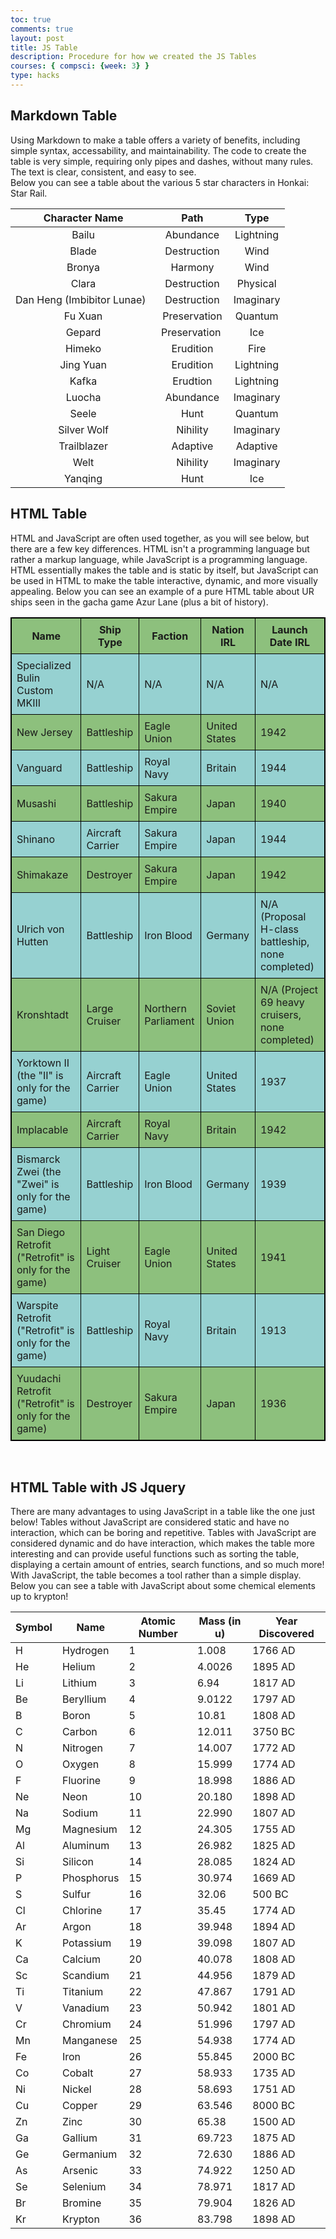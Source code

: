 ```yaml
---
toc: true
comments: true
layout: post
title: JS Table
description: Procedure for how we created the JS Tables
courses: { compsci: {week: 3} }
type: hacks
---
```


## Markdown Table
Using Markdown to make a table offers a variety of benefits, including simple syntax, accessability, and maintainability. The code to create the table is very simple, requiring only pipes and dashes, without many rules. The text is clear, consistent, and easy to see. <br>
Below you can see a table about the various 5 star characters in Honkai: Star Rail.

| Character Name  | Path | Type |
| :-------------: | :--: | :--: |
| Bailu  | Abundance | Lightning |
| Blade | Destruction | Wind |
| Bronya | Harmony | Wind |
| Clara | Destruction | Physical |
| Dan Heng (Imbibitor Lunae) &nbsp; | Destruction | Imaginary |
| Fu Xuan | Preservation | Quantum |
| Gepard | Preservation&nbsp; | Ice |
| Himeko | Erudition | Fire |
| Jing Yuan | Erudition | Lightning |
| Kafka | Erudtion | Lightning |
| Luocha | Abundance| Imaginary|
| Seele | Hunt | Quantum|
| Silver Wolf | Nihility | Imaginary|
| Trailblazer | Adaptive | Adaptive |
| Welt | Nihility | Imaginary|
| Yanqing | Hunt | Ice|

## HTML Table
HTML and JavaScript are often used together, as you will see below, but there are a few key differences. HTML isn't a programming language but rather a markup language, while JavaScript is a programming language. HTML essentially makes the table and is static by itself, but JavaScript can be used in HTML to make the table interactive, dynamic, and more visually appealing. Below you can see an example of a pure HTML table about UR ships seen in the gacha game Azur Lane (plus a bit of history).

<style>
table.table2, table.table2 th, table.table2 td {
        border: 1px solid black;
        border-style: double;
    }
table.table2 th, table.table2 td {
    padding: 8px;
}
table.table2 tr:nth-child(odd) {
    background-color: #38921B90;
}
table.table2 tr:nth-child(even) {
    background-color: #30A5A580;
}
</style>

<table class="table2">
  <tr>
    <th>Name</th>
    <th>Ship Type</th>
    <th>Faction</th>
    <th>Nation IRL</th>
    <th>Launch Date IRL</th>
  </tr>
    <tr>
    <td>Specialized Bulin Custom MKIII</td>
    <td>N/A</td>
    <td>N/A</td>
    <td>N/A</td>
    <td>N/A</td>
  </tr>
    <tr>
    <td>New Jersey</td>
    <td>Battleship</td>
    <td>Eagle Union</td>
    <td>United States</td>
    <td>1942</td>
  </tr>
    <tr>
    <td>Vanguard</td>
    <td>Battleship</td>
    <td>Royal Navy</td>
    <td>Britain</td>
    <td>1944</td>
  </tr>
    <tr>
    <td>Musashi</td>
    <td>Battleship</td>
    <td>Sakura Empire</td>
    <td>Japan</td>
    <td>1940</td>
  </tr>
    <tr>
    <td>Shinano</td>
    <td>Aircraft Carrier</td>
    <td>Sakura Empire</td>
    <td>Japan</td>
    <td>1944</td>
  </tr>
    <tr>
    <td>Shimakaze</td>
    <td>Destroyer</td>
    <td>Sakura Empire</td>
    <td>Japan</td>
    <td>1942</td>
  </tr>
    <tr>
    <td>Ulrich von Hutten</td>
    <td>Battleship</td>
    <td>Iron Blood</td>
    <td>Germany</td>
    <td>N/A (Proposal H-class battleship, none completed)</td>
  </tr>
    <tr>
    <td>Kronshtadt</td>
    <td>Large Cruiser</td>
    <td>Northern Parliament</td>
    <td>Soviet Union</td>
    <td>N/A (Project 69 heavy cruisers, none completed)</td>
  </tr>
    <tr>
    <td>Yorktown II (the "II" is only for the game)</td>
    <td>Aircraft Carrier</td>
    <td>Eagle Union</td>
    <td>United States</td>
    <td>1937</td>
  </tr>
    <tr>
    <td>Implacable</td>
    <td>Aircraft Carrier</td>
    <td>Royal Navy</td>
    <td>Britain</td>
    <td>1942</td>
  </tr>
    <tr>
    <td>Bismarck Zwei (the "Zwei" is only for the game)</td>
    <td>Battleship</td>
    <td>Iron Blood</td>
    <td>Germany</td>
    <td>1939</td>
  </tr>
    <tr>
    <td>San Diego Retrofit ("Retrofit" is only for the game)</td>
    <td>Light Cruiser</td>
    <td>Eagle Union</td>
    <td>United States</td>
    <td>1941</td>
  </tr>
    <tr>
    <td>Warspite Retrofit ("Retrofit" is only for the game)</td>
    <td>Battleship</td>
    <td>Royal Navy</td>
    <td>Britain</td>
    <td>1913</td>
  </tr>
    <tr>
    <td>Yuudachi Retrofit ("Retrofit" is only for the game)</td>
    <td>Destroyer</td>
    <td>Sakura Empire</td>
    <td>Japan</td>
    <td>1936</td>
  </tr>
</table>
<br>

## HTML Table with JS Jquery
There are many advantages to using JavaScript in a table like the one just below! Tables without JavaScript are considered static and have no interaction, which can be boring and repetitive. Tables with JavaScript are considered dynamic and do have interaction, which makes the table more interesting and can provide useful functions such as sorting the table, displaying a certain amount of entries, search functions, and so much more! With JavaScript, the table becomes a tool rather than a simple display. Below you can see a table with JavaScript about some chemical elements up to krypton!

<!-- Head contains information to Support the Document -->
<head>
    <!-- load jQuery and DataTables output style and scripts -->
    <link rel="stylesheet" type="text/css" href="https://cdn.datatables.net/1.13.4/css/jquery.dataTables.min.css">
    <script type="text/javascript" language="javascript" src="https://code.jquery.com/jquery-3.6.0.min.js"></script>
    <script>var define = null;</script>
    <script type="text/javascript" language="javascript" src="https://cdn.datatables.net/1.13.4/js/jquery.dataTables.min.js"></script>
</head>

<!-- Body contains the contents of the Document -->
<body>
    <table id="table3" class="table">
        <thead>
            <tr>
                <th>Symbol</th>
                <th>Name</th>
                <th>Atomic Number</th>
                <th>Mass (in u)</th>
                <th>Year Discovered</th>
            </tr>
        </thead>
        <tbody>
            <tr>
                <td>H</td>
                <td>Hydrogen</td>
                <td>1</td>
                <td>1.008</td>
                <td>1766 AD</td>
            </tr>
            <tr>
                <td>He</td>
                <td>Helium</td>
                <td>2</td>
                <td>4.0026</td>
                <td>1895 AD</td>
            </tr>
            <tr>
                <td>Li</td>
                <td>Lithium</td>
                <td>3</td>
                <td>6.94</td>
                <td>1817 AD</td>
            </tr>
            <tr>
                <td>Be</td>
                <td>Beryllium</td>
                <td>4</td>
                <td>9.0122</td>
                <td>1797 AD</td>
            </tr>
            <tr>
                <td>B</td>
                <td>Boron</td>
                <td>5</td>
                <td>10.81</td>
                <td>1808 AD</td>
            </tr>
            <tr>
                <td>C</td>
                <td>Carbon</td>
                <td>6</td>
                <td>12.011</td>
                <td>3750 BC</td>
            </tr>
            <tr>
                <td>N</td>
                <td>Nitrogen</td>
                <td>7</td>
                <td>14.007</td>
                <td>1772 AD</td>
            </tr>
            <tr>
                <td>O</td>
                <td>Oxygen</td>
                <td>8</td>
                <td>15.999</td>
                <td>1774 AD</td>
            </tr>
            <tr>
                <td>F</td>
                <td>Fluorine</td>
                <td>9</td>
                <td>18.998</td>
                <td>1886 AD</td>
            </tr>
            <tr>
                <td>Ne</td>
                <td>Neon</td>
                <td>10</td>
                <td>20.180</td>
                <td>1898 AD</td>
            </tr>
            <tr>
                <td>Na</td>
                <td>Sodium</td>
                <td>11</td>
                <td>22.990</td>
                <td>1807 AD</td>
            </tr>
            <tr>
                <td>Mg</td>
                <td>Magnesium</td>
                <td>12</td>
                <td>24.305</td>
                <td>1755 AD</td>
            </tr>
            <tr>
                <td>Al</td>
                <td>Aluminum</td>
                <td>13</td>
                <td>26.982</td>
                <td>1825 AD</td>
            </tr>
            <tr>
                <td>Si</td>
                <td>Silicon</td>
                <td>14</td>
                <td>28.085</td>
                <td>1824 AD</td>
            </tr>
            <tr>
                <td>P</td>
                <td>Phosphorus</td>
                <td>15</td>
                <td>30.974</td>
                <td>1669 AD</td>
            </tr>
            <tr>
                <td>S</td>
                <td>Sulfur</td>
                <td>16</td>
                <td>32.06</td>
                <td>500 BC</td>
            </tr>
            <tr>
                <td>Cl</td>
                <td>Chlorine</td>
                <td>17</td>
                <td>35.45</td>
                <td>1774 AD</td>
            </tr>
            <tr>
                <td>Ar</td>
                <td>Argon</td>
                <td>18</td>
                <td>39.948</td>
                <td>1894 AD</td>
            </tr>
            <tr>
                <td>K</td>
                <td>Potassium</td>
                <td>19</td>
                <td>39.098</td>
                <td>1807 AD</td>
            </tr>
            <tr>
                <td>Ca</td>
                <td>Calcium</td>
                <td>20</td>
                <td>40.078</td>
                <td>1808 AD</td>
            </tr>
            <tr>
                <td>Sc</td>
                <td>Scandium</td>
                <td>21</td>
                <td>44.956</td>
                <td>1879 AD</td>
            </tr>
            <tr>
                <td>Ti</td>
                <td>Titanium</td>
                <td>22</td>
                <td>47.867</td>
                <td>1791 AD</td>
            </tr>
            <tr>
                <td>V</td>
                <td>Vanadium</td>
                <td>23</td>
                <td>50.942</td>
                <td>1801 AD</td>
            </tr>
            <tr>
                <td>Cr</td>
                <td>Chromium</td>
                <td>24</td>
                <td>51.996</td>
                <td>1797 AD</td>
            </tr>
            <tr>
                <td>Mn</td>
                <td>Manganese</td>
                <td>25</td>
                <td>54.938</td>
                <td>1774 AD</td>
            </tr>
            <tr>
                <td>Fe</td>
                <td>Iron</td>
                <td>26</td>
                <td>55.845</td>
                <td>2000 BC</td>
            </tr>
            <tr>
                <td>Co</td>
                <td>Cobalt</td>
                <td>27</td>
                <td>58.933</td>
                <td>1735 AD</td>
            </tr>
            <tr>
                <td>Ni</td>
                <td>Nickel</td>
                <td>28</td>
                <td>58.693</td>
                <td>1751 AD</td>
            </tr>
            <tr>
                <td>Cu</td>
                <td>Copper</td>
                <td>29</td>
                <td>63.546</td>
                <td>8000 BC</td>
            </tr>
            <tr>
                <td>Zn</td>
                <td>Zinc</td>
                <td>30</td>
                <td>65.38</td>
                <td>1500 AD</td>
            </tr>
            <tr>
                <td>Ga</td>
                <td>Gallium</td>
                <td>31</td>
                <td>69.723</td>
                <td>1875 AD</td>
            </tr>
            <tr>
                <td>Ge</td>
                <td>Germanium</td>
                <td>32</td>
                <td>72.630</td>
                <td>1886 AD</td>
            </tr>
            <tr>
                <td>As</td>
                <td>Arsenic</td>
                <td>33</td>
                <td>74.922</td>
                <td>1250 AD</td>
            </tr>
            <tr>
                <td>Se</td>
                <td>Selenium</td>
                <td>34</td>
                <td>78.971</td>
                <td>1817 AD</td>
            </tr>
            <tr>
                <td>Br</td>
                <td>Bromine</td>
                <td>35</td>
                <td>79.904</td>
                <td>1826 AD</td>
            </tr>
            <tr>
                <td>Kr</td>
                <td>Krypton</td>
                <td>36</td>
                <td>83.798</td>
                <td>1898 AD</td>
            </tr>
        </tbody>
    </table>
</body>

<!-- Script is used to embed executable code -->
<script>
    $("#table3").DataTable();
</script>